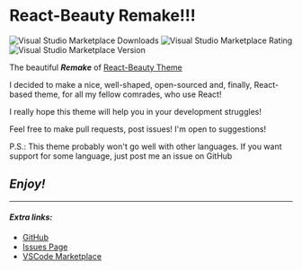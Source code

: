 <p><h1>React-Beauty Remake!!!</h1></p>

![Visual Studio Marketplace Downloads](https://img.shields.io/visual-studio-marketplace/d/ImpendingDoom28.react-beauty-2?color=0d6a7a&label=Downloads)
![Visual Studio Marketplace Rating](https://img.shields.io/visual-studio-marketplace/r/ImpendingDoom28.react-beauty-2?style=flat-square&label=Rating)
![Visual Studio Marketplace Version](https://img.shields.io/visual-studio-marketplace/v/ImpendingDoom28.react-beauty-2?color=673dfd&label=Version)

The beautiful ***Remake*** of [React-Beauty Theme](https://marketplace.visualstudio.com/items?itemName=ImpendingDoom.react-beauty-theme "React-Beauty \"The First\" on Marketplace")

<p data-align="center">I decided to make a nice, well-shaped, open-sourced 
and, finally, React-based theme, for all my fellow comrades, who use React!</p>

<p data-align="center">I really hope this theme will help you in your development struggles!</p>

<p data-align="center">Feel free to make pull requests, post issues! I'm open to suggestions!</p>

<p id="diff-lng">P.S.: This theme probably won't go well with other languages. If you want support for some language, just post me an issue on GitHub</p>

## ***Enjoy!***
---
#### *Extra links:*
- [GitHub](https://github.com/ImpendingDoom28/react-beauty-2.0 "Theme repository")
- [Issues Page](https://github.com/ImpendingDoom28/react-beauty-2.0/issues "GitHub Issues")
- [VSCode Marketplace](https://marketplace.visualstudio.com/items?itemName=ImpendingDoom28.react-beauty-2&ssr=false#overview "Theme on Marketplace")
